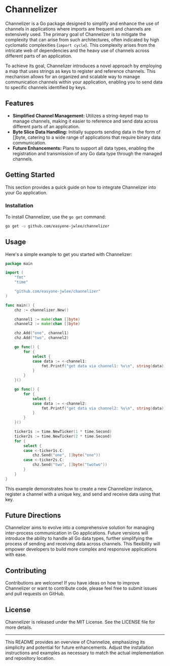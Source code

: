 # Channelizer

Channelizer is a Go package designed to simplify and enhance the use of channels in applications where imports are frequent and channels are extensively used. The primary goal of Channelizer is to mitigate the complexity that can arise from such architectures, often indicated by high cyclomatic complexities (`import cycle`). This complexity arises from the intricate web of dependencies and the heavy use of channels across different parts of an application.

To achieve its goal, Channelizer introduces a novel approach by employing a map that uses strings as keys to register and reference channels. This mechanism allows for an organized and scalable way to manage communication channels within your application, enabling you to send data to specific channels identified by keys.

## Features

* **Simplified Channel Management:** Utilizes a string-keyed map to manage channels, making it easier to reference and send data across different parts of an application.
* **Byte Slice Data Handling:** Initially supports sending data in the form of []byte, catering to a wide range of applications that require binary data communication.
* **Future Enhancements:** Plans to support all data types, enabling the registration and transmission of any Go data type through the managed channels.

## Getting Started

This section provides a quick guide on how to integrate Channelizer into your Go application.

### Installation

To install Channelizer, use the `go get` command:

```bash
go get -u github.com/easyone-jwlee/channelizer
```

## Usage

Here's a simple example to get you started with Channelizer:

```go
package main

import (
	"fmt"
	"time"

	"github.com/easyone-jwlee/channelizer"
)

func main() {
	chz := channelizer.New()

	channel1 := make(chan []byte)
	channel2 := make(chan []byte)

	chz.Add("one", channel1)
	chz.Add("two", channel2)

	go func() {
		for {
			select {
			case data := <-channel1:
				fmt.Printf("get data via channel1: %v\n", string(data))
			}
		}
	}()

	go func() {
		for {
			select {
			case data := <-channel2:
				fmt.Printf("get data via channel2: %v\n", string(data))
			}
		}
	}()

	ticker1s := time.NewTicker(1 * time.Second)
	ticker2s := time.NewTicker(2 * time.Second)
	for {
		select {
		case <-ticker1s.C:
			chz.Send("one", []byte("one"))
		case <-ticker2s.C:
			chz.Send("two", []byte("twotwo"))
		}
	}
}
```

This example demonstrates how to create a new Channelizer instance, register a channel with a unique key, and send and receive data using that key.

## Future Directions

Channelizer aims to evolve into a comprehensive solution for managing inter-process communication in Go applications. Future versions will introduce the ability to handle all Go data types, further simplifying the process of sending and receiving data across channels. This flexibility will empower developers to build more complex and responsive applications with ease.

## Contributing

Contributions are welcome! If you have ideas on how to improve Channelizer or want to contribute code, please feel free to submit issues and pull requests on GitHub.

## License

Channelizer is released under the MIT License. See the LICENSE file for more details.

---

This README provides an overview of Channelize, emphasizing its simplicity and potential for future enhancements. Adjust the installation instructions and examples as necessary to match the actual implementation and repository location.